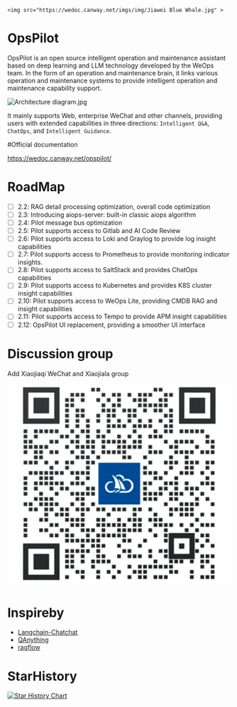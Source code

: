 `<img src="https://wedoc.canway.net/imgs/img/Jiawei Blue Whale.jpg" >`

# OpsPilot

OpsPilot is an open source intelligent operation and maintenance assistant based on deep learning and LLM technology developed by the WeOps team. In the form of an operation and maintenance brain, it links various operation and maintenance systems to provide intelligent operation and maintenance capability support.

![Architecture diagram.jpg](https://static.cwoa.net/01adc49936ae41d68dded993461a7dd0.jpg)

It mainly supports Web, enterprise WeChat and other channels, providing users with extended capabilities in three directions: `Intelligent Q&A`, `ChatOps`, and `Intelligent Guidance`.

#Official documentation

https://wedoc.canway.net/opspilot/

# RoadMap

* [ ] 2.2: RAG detail processing optimization, overall code optimization
* [ ] 2.3: Introducing aiops-server: built-in classic aiops algorithm
* [ ] 2.4: Pilot message bus optimization
* [ ] 2.5: Pilot supports access to Gitlab and AI Code Review
* [ ] 2.6: Pilot supports access to Loki and Graylog to provide log insight capabilities
* [ ] 2.7: Pilot supports access to Prometheus to provide monitoring indicator insights.
* [ ] 2.8: Pilot supports access to SaltStack and provides ChatOps capabilities
* [ ] 2.9: Pilot supports access to Kubernetes and provides K8S cluster insight capabilities
* [ ] 2.10: Pilot supports access to WeOps Lite, providing CMDB RAG and insight capabilities
* [ ] 2.11: Pilot supports access to Tempo to provide APM insight capabilities
* [ ] 2.12: OpsPilot UI replacement, providing a smoother UI interface

# Discussion group

Add Xiaojiaqi WeChat and Xiaojiala group

<img src="./support-files/images/wx.jpg" >

# Inspireby

* [Langchain-Chatchat](https://github.com/chatchat-space/Langchain-Chatchat)
* [QAnything](https://github.com/netease-youdao/QAnything)
* [ragflow](https://github.com/infiniflow/ragflow)

# StarHistory

[![Star History Chart](https://api.star-history.com/svg?repos=WeOps-Lab/OpsPilot&type=Date)](https://star-history.com/#WeOps-Lab/OpsPilot&Date)
